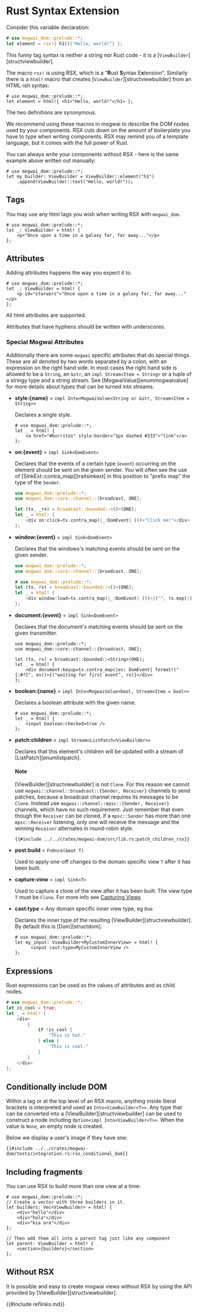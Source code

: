 # Rust Syntax Extension

Consider this variable declaration:

```rust
# use mogwai_dom::prelude::*;
let element = rsx!{ h1(){"Hello, world!"} };
```

This funny tag syntax is neither a string nor Rust code - it is a [`ViewBuilder`][structviewbuilder].

The macro `rsx!` is using RSX, which is a "**R**ust **S**yntax E**x**tension".
Similarly there is a `html!` macro that creates [`ViewBuilder`][structviewbuilder] from an HTML-ish
syntax:

```rust,
# use mogwai_dom::prelude::*;
let element = html!{ <h1>"Hello, world!"</h1> };
```

The two definitions are synonymous.

We recommend using these macros in mogwai to describe the DOM nodes used by your
components.
RSX cuts down on the amount of boilerplate you have to type when writing components.
RSX may remind you of a template language, but it comes with the full power of Rust.

You can always write your components without RSX - here is the same example above
written out manually:

```rust, no_run
# use mogwai_dom::prelude::*;
let my_builder: ViewBuilder = ViewBuilder::element("h1")
    .append(ViewBuilder::text("Hello, world!"));
```

## Tags
You may use any html tags you wish when writing RSX with `mogwai_dom`.

```rust, no_run
# use mogwai_dom::prelude::*;
let _: ViewBuilder = html! {
    <p>"Once upon a time in a galaxy far, far away..."</p>
};
```
## Attributes
Adding attributes happens the way you expect it to.
```rust, no_run
# use mogwai_dom::prelude::*;
let _: ViewBuilder = html! {
    <p id="starwars">"Once upon a time in a galaxy far, far away..."</p>
};
```
All html attributes are supported.

Attributes that have hyphens should be written with underscores.

### Special Mogwai Attributes
Additionally there are some `mogwai` specific attributes that do special things.
These are all denoted by two words separated by
a colon, with an expression on the right hand side. In most cases the right hand
side is allowed to be a `String`, an `&str`, an `impl Stream<Item = String>` or a
tuple of a stringy type and a string stream. See [MogwaiValue][enummogwaivalue]
for more details about types that can be turned into streams.

- **style:{name}** = `impl Into<MogwaiValue<String or &str, Stream<Item = String>>`

  Declares a single style.
  ```rust,no_run
  # use mogwai_dom::prelude::*;
  let _ = html! {
      <a href="#burritos" style:border="1px dashed #333">"link"</a>
  };
  ```

- **on:{event}** = `impl Sink<DomEvent>`

  Declares that the events of a certain type (`event`) occurring on the element should
  be sent on the given sender. You will often see the use of
  [SinkExt::contra_map][traitsinkext] in this position to "prefix map" the type of the `Sender`.
  ```rust
  use mogwai_dom::prelude::*;
  use mogwai_dom::core::channel::{broadcast, ONE};

  let (tx, _rx) = broadcast::bounded::<()>(ONE);
  let _ = html! {
      <div on:click=tx.contra_map(|_:DomEvent| ())>"Click me!"</div>
  };
  ```

- **window:{event}** = `impl Sink<DomEvent>`

  Declares that the windows's matching events should be sent on the given sender.
  ```rust
  use mogwai_dom::prelude::*;
  use mogwai_dom::core::channel::{broadcast, ONE};

  # use mogwai_dom::prelude::*;
  let (tx, rx) = broadcast::bounded::<()>(ONE);
  let _ = html! {
      <div window:load=tx.contra_map(|_:DomEvent| ())>{("", rx.map(|()| "Loaded!".to_string()))}</div>
  };
  ```

- **document:{event}** = `impl Sink<DomEvent>`

  Declares that the document's matching events should be sent on the given transmitter.
  ```rust,no_run
  use mogwai_dom::prelude::*;
  use mogwai_dom::core::channel::{broadcast, ONE};

  let (tx, rx) = broadcast::bounded::<String>(ONE);
  let _ = html! {
      <div document:keyup=tx.contra_map(|ev: DomEvent| format!("{:#?}", ev))>{("waiting for first event", rx)}</div>
  };
  ```

- **boolean:{name}** = `impl Into<MogwaiValue<bool, Stream<Item = bool>>`

  Declares a boolean attribute with the given name.
  ```rust,no_run
  # use mogwai_dom::prelude::*;
  let _ = html! {
      <input boolean:checked=true />
  };
  ```

- **patch:children** = `impl Stream<ListPatch<ViewBuilder>>`

  Declares that this element's children will be updated with a stream of [ListPatch][enumlistpatch].
  #### Note
  [ViewBuilder][structviewbuilder] is not `Clone`. For this reason we cannot use `mogwai::channel::broadcast::{Sender, Receiver}`
  channels to send patches, because a broadcast channel requires its messages to be `Clone`. Instead use
  `mogwai::channel::mpsc::{Sender, Receiver}` channels, which have no such requirement. Just remember that even though
  the `Receiver` can be cloned, if a `mpsc::Sender` has more than one `mpsc::Receiver`
  listening, only one will receive the message and the winning `Receiver` alternates in round-robin style.
  ```rust, ignore
  {{#include ../../crates/mogwai-dom/src/lib.rs:patch_children_rsx}}
  ```

- **post:build** = `FnOnce(&mut T)`

  Used to apply one-off changes to the domain specific view `T` after it has been built.

- **capture:view** = `impl Sink<T>`

  Used to capture a clone of the view after it has been built. The view type `T` must be `Clone`.
  For more info see [Capturing Views](view_capture.md)

- **cast:type** = Any domain specific inner view type, eg `Dom`

  Declares the inner type of the resulting [ViewBuilder][structviewbuilder]. By default this is
  [Dom][structdom].
  ```rust,ignore
  # use mogwai_dom::prelude::*;
  let my_input: ViewBuilder<MyCustomInnerView> = html! {
        <input cast:type=MyCustomInnerView />
  };
  ```

## Expressions
Rust expressions can be used as the values of attributes and as child nodes.
```rust
# use mogwai_dom::prelude::*;
let is_cool = true;
let _ = html! {
    <div>
        {
            if !is_cool {
                "This is hot."
            } else {
                "This is cool."
            }
        }
    </div>
};
```

## Conditionally include DOM

Within a tag or at the top level of an RSX macro, anything inside literal brackets is interpreted and used
as `Into<ViewBuilder<T>>`. Any type that can be converted into a [ViewBuilder][structviewbuilder]
can be used to construct a node including `Option<impl Into<ViewBuilder<T>>`. When the value is `None`,
an empty node is created.

Below we display a user's image if they have one:

```rust, ignore, no_run
{{#include ../../crates/mogwai-dom/tests/integration.rs:rsx_conditional_dom}}
```

## Including fragments

You can use RSX to build more than one view at a time:

```rust, no_run
# use mogwai_dom::prelude::*;
// Create a vector with three builders in it.
let builders: Vec<ViewBuilder> = html! {
    <div>"hello"</div>
    <div>"hola"</div>
    <div>"kia ora"</div>
};

// Then add them all into a parent tag just like any component
let parent: ViewBuilder = html! {
    <section>{builders}</section>
};
```

## Without RSX

It is possible and easy to create mogwai views without RSX by using the
API provided by [ViewBuilder][structviewbuilder].

{{#include reflinks.md}}

